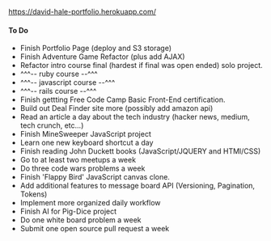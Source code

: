 https://david-hale-portfolio.herokuapp.com/

#### To Do

* Finish Portfolio Page (deploy and S3 storage)
* Finish Adventure Game Refactor (plus add AJAX)
* Refactor intro course final (hardest if final was open ended) solo project.
* ^^^-- ruby course --^^^
* ^^^-- javascript course --^^^
* ^^^-- rails course --^^^
* Finish gettting Free Code Camp Basic Front-End certification.
* Build out Deal Finder site more (possibly add amazon api)
* Read an article a day about the tech industry (hacker news, medium, tech crunch, etc...)
* Finish MineSweeper JavaScript project
* Learn one new keyboard shortcut a day
* Finish reading John Duckett books (JavaScript/JQUERY and HTMl/CSS)
* Go to at least two meetups a week
* Do three code wars problems a week
* Finish 'Flappy Bird' JavaScript canvas clone.
* Add additional features to message board API (Versioning, Pagination, Tokens)
* Implement more organized daily workflow
* Finish AI for Pig-Dice project
* Do one white board problem a week
* Submit one open source pull request a week
